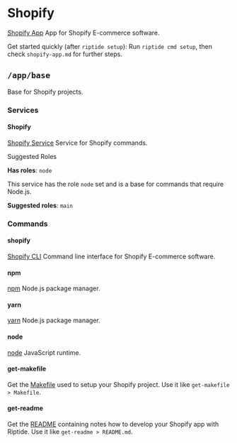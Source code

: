 # Shopify

[Shopify App] App for Shopify E-commerce software.

Get started quickly (after `riptide setup`):
Run `riptide cmd setup`, then check `shopify-app.md` for further steps.


## `/app/base`

Base for Shopify projects.

### Services

#### Shopify

[Shopify Service] Service for Shopify commands.

Suggested Roles

**Has roles**: `node`

This service has the role `node` set and is a base for commands that require Node.js.

**Suggested roles**: `main`

### Commands

#### shopify

[Shopify CLI] Command line interface for Shopify E-commerce software.

#### npm

[npm] Node.js package manager.

#### yarn

[yarn] Node.js package manager.

#### node

[node] JavaScript runtime.

#### get-makefile

Get the [Makefile] used to setup your Shopify project.
Use it like `get-makefile > Makefile`.

#### get-readme

Get the [README] containing notes how to develop your Shopify app with Riptide.
Use it like `get-readme > README.md`.

[makefile]: https://github.com/theCapypara/riptide-docker-images/blob/master/shopify/Makefile
[node]: /command/node
[npm]: /command/npm
[readme]: https://github.com/theCapypara/riptide-docker-images/blob/master/shopify/riptide.md
[shopify app]: https://shopify.dev/apps
[shopify cli]: https://shopify.dev/apps/tools/cli
[shopify service]: /service/shopify
[yarn]: /command/yarn
